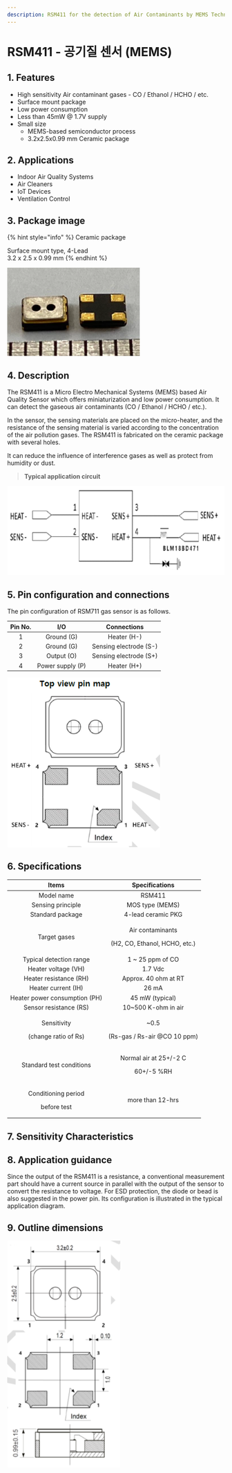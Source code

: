 ```yaml
---
description: RSM411 for the detection of Air Contaminants by MEMS Technology
---
```


# RSM411 - 공기질 센서 \(MEMS\)

## 1. Features

* High sensitivity Air contaminant gases - CO / Ethanol / HCHO / etc.
* Surface mount package
* Low power consumption
* Less than 45mW @ 1.7V supply
* Small size
  * MEMS-based semiconductor process
  * 3.2ⅹ2.5x0.99 mm Ceramic package

## 2. Applications

* Indoor Air Quality Systems
* Air Cleaners
* IoT Devices
* Ventilation Control

## 3. Package image

{% hint style="info" %}
Ceramic package

Surface mount type, 4-Lead  
3.2 x 2.5 x 0.99 mm
{% endhint %}

![Figure 1. Sensor package \(Ceramic\)](.gitbook/assets/rsm411_package.png)

## 4. Description

The RSM411 is a Micro Electro Mechanical Systems \(MEMS\) based Air Quality Sensor which offers miniaturization and low power consumption. It can detect the gaseous air contaminants \(CO / Ethanol / HCHO / etc.\). 

In the sensor, the sensing materials are placed on the micro-heater, and the resistance of the sensing material is varied according to the concentration of the air pollution gases. The RSM411 is fabricated on the ceramic package with several holes. 

It can reduce the influence of interference gases as well as protect from humidity or dust.

> **Typical application circuit**

![Figure 2. Basic measurement circuit](.gitbook/assets/rsm411_circuit.png)

## 5. Pin configuration and connections

The pin configuration of RSM711 gas sensor is as follows.

| Pin No. | I/O | Connections |
| :---: | :---: | :---: |
| 1 | Ground \(G\) | Heater \(H-\) |
| 2 | Ground \(G\) | Sensing electrode \(S-\) |
| 3 | Output \(O\) | Sensing electrode \(S+\) |
| 4 | Power supply \(P\) | Heater \(H+\) |

![Figure 3. RSM411 Pin connections](.gitbook/assets/rsm411_pin-connections.png)

## 6. Specifications

<table>
  <thead>
    <tr>
      <th style="text-align:center">Items</th>
      <th style="text-align:center">Specifications</th>
    </tr>
  </thead>
  <tbody>
    <tr>
      <td style="text-align:center">Model name</td>
      <td style="text-align:center">RSM411</td>
    </tr>
    <tr>
      <td style="text-align:center">Sensing principle</td>
      <td style="text-align:center">MOS type (MEMS)</td>
    </tr>
    <tr>
      <td style="text-align:center">Standard package</td>
      <td style="text-align:center">4-lead ceramic PKG</td>
    </tr>
    <tr>
      <td style="text-align:center">Target gases</td>
      <td style="text-align:center">
        <p>Air contaminants</p>
        <p>(H2, CO, Ethanol, HCHO, etc.)</p>
      </td>
    </tr>
    <tr>
      <td style="text-align:center">Typical detection range</td>
      <td style="text-align:center">1 ~ 25 ppm of CO</td>
    </tr>
    <tr>
      <td style="text-align:center">Heater voltage (VH)</td>
      <td style="text-align:center">1.7 Vdc</td>
    </tr>
    <tr>
      <td style="text-align:center">Heater resistance (RH)</td>
      <td style="text-align:center">Approx. 40 ohm at RT</td>
    </tr>
    <tr>
      <td style="text-align:center">Heater current (IH)</td>
      <td style="text-align:center">26 mA</td>
    </tr>
    <tr>
      <td style="text-align:center">Heater power consumption (PH)</td>
      <td style="text-align:center">45 mW (typical)</td>
    </tr>
    <tr>
      <td style="text-align:center">Sensor resistance (RS)</td>
      <td style="text-align:center">10~500 K-ohm in air</td>
    </tr>
    <tr>
      <td style="text-align:center">
        <p>Sensitivity</p>
        <p>(change ratio of Rs)</p>
      </td>
      <td style="text-align:center">
        <p>~0.5</p>
        <p>(Rs-gas / Rs-air @CO 10 ppm)</p>
      </td>
    </tr>
    <tr>
      <td style="text-align:center">Standard test conditions</td>
      <td style="text-align:center">
        <p>Normal air at 25+/-2 C</p>
        <p>60+/-5 %RH</p>
      </td>
    </tr>
    <tr>
      <td style="text-align:center">
        <p>Conditioning period</p>
        <p>before test</p>
      </td>
      <td style="text-align:center">more than 12-hrs</td>
    </tr>
  </tbody>
</table>

## 7. Sensitivity Characteristics



## 8. Application guidance

Since the output of the RSM411 is a resistance, a conventional measurement part should have a current source in parallel with the output of the sensor to convert the resistance to voltage. For ESD protection, the diode or bead is also suggested in the power pin. Its configuration is illustrated in the typical application diagram.

## 9. Outline dimensions

![Figure 5. Structure and dimensions](.gitbook/assets/rsm411_outline_dimensions.png)

